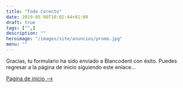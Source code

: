 ```yaml
---
title: "Todo Corecto"
date: 2019-05-09T10:02:44+01:00
draft: true
tags: ["",]
description: ""
heroimage: "/images/site/anuncios/promo.jpg"
menu: ""
---
```


Gracias, tu formulario ha sido enviado a Blancodent con éxito. Puedes regresar a la página de inicio siguiendo este enlace...

<a class="myButton" href="/">Pagina de inicio --></a>
